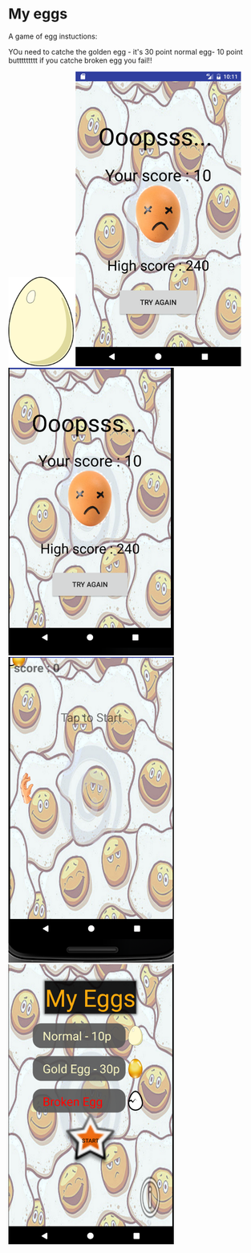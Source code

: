 # My eggs

A game of egg
 instuctions:
 
 YOu need to catche the golden egg - it's 30 point normal egg- 10 point 
 buttttttttt
 if you catche broken egg you fail!!
 
<img src="/app/src/main/res/drawable/egg.png" width="130" heigth="160">  
<img src="/app/src/main/res/drawable/1.png" width="330" heigth="360">  <img src="/app/src/main/res/drawable/2.png" width="330" heigth="360">  
<img src="/app/src/main/res/drawable/3.png" width="330" heigth="360">  <img src="/app/src/main/res/drawable/4.png" width="330" heigth="360">  
